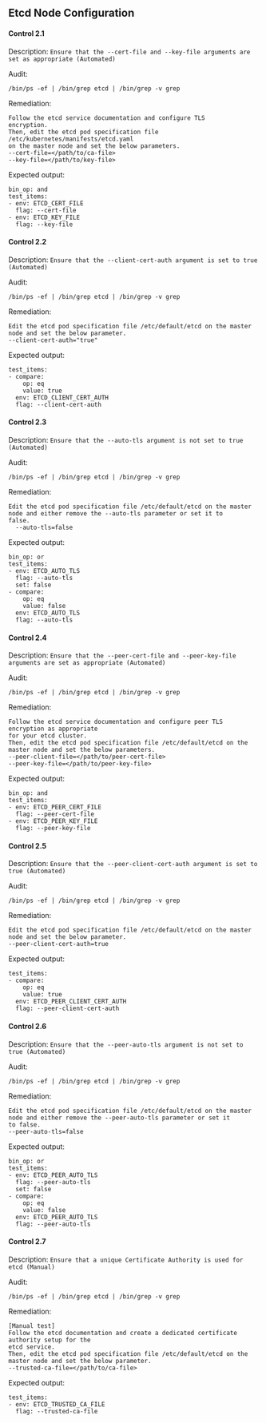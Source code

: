 ## Etcd Node Configuration

#### Control 2.1

Description: `Ensure that the --cert-file and --key-file arguments are set as
appropriate (Automated)`

Audit:

```
/bin/ps -ef | /bin/grep etcd | /bin/grep -v grep
```

Remediation:

```
Follow the etcd service documentation and configure TLS
encryption.
Then, edit the etcd pod specification file
/etc/kubernetes/manifests/etcd.yaml
on the master node and set the below parameters.
--cert-file=</path/to/ca-file>
--key-file=</path/to/key-file>
```

Expected output:

```
bin_op: and
test_items:
- env: ETCD_CERT_FILE
  flag: --cert-file
- env: ETCD_KEY_FILE
  flag: --key-file
```

#### Control 2.2

Description: `Ensure that the --client-cert-auth argument is set to true
(Automated)`

Audit:

```
/bin/ps -ef | /bin/grep etcd | /bin/grep -v grep
```

Remediation:

```
Edit the etcd pod specification file /etc/default/etcd on the master
node and set the below parameter.
--client-cert-auth="true"
```

Expected output:

```
test_items:
- compare:
    op: eq
    value: true
  env: ETCD_CLIENT_CERT_AUTH
  flag: --client-cert-auth
```

#### Control 2.3

Description: `Ensure that the --auto-tls argument is not set to true
(Automated)`

Audit:

```
/bin/ps -ef | /bin/grep etcd | /bin/grep -v grep
```

Remediation:

```
Edit the etcd pod specification file /etc/default/etcd on the master
node and either remove the --auto-tls parameter or set it to
false.
  --auto-tls=false
```

Expected output:

```
bin_op: or
test_items:
- env: ETCD_AUTO_TLS
  flag: --auto-tls
  set: false
- compare:
    op: eq
    value: false
  env: ETCD_AUTO_TLS
  flag: --auto-tls
```

#### Control 2.4

Description: `Ensure that the --peer-cert-file and --peer-key-file arguments
are set as appropriate (Automated)`

Audit:

```
/bin/ps -ef | /bin/grep etcd | /bin/grep -v grep
```

Remediation:

```
Follow the etcd service documentation and configure peer TLS
encryption as appropriate
for your etcd cluster.
Then, edit the etcd pod specification file /etc/default/etcd on the
master node and set the below parameters.
--peer-client-file=</path/to/peer-cert-file>
--peer-key-file=</path/to/peer-key-file>
```

Expected output:

```
bin_op: and
test_items:
- env: ETCD_PEER_CERT_FILE
  flag: --peer-cert-file
- env: ETCD_PEER_KEY_FILE
  flag: --peer-key-file
```

#### Control 2.5

Description: `Ensure that the --peer-client-cert-auth argument is set to true
(Automated)`

Audit:

```
/bin/ps -ef | /bin/grep etcd | /bin/grep -v grep
```

Remediation:

```
Edit the etcd pod specification file /etc/default/etcd on the master
node and set the below parameter.
--peer-client-cert-auth=true
```

Expected output:

```
test_items:
- compare:
    op: eq
    value: true
  env: ETCD_PEER_CLIENT_CERT_AUTH
  flag: --peer-client-cert-auth
```

#### Control 2.6

Description: `Ensure that the --peer-auto-tls argument is not set to true
(Automated)`

Audit:

```
/bin/ps -ef | /bin/grep etcd | /bin/grep -v grep
```

Remediation:

```
Edit the etcd pod specification file /etc/default/etcd on the master
node and either remove the --peer-auto-tls parameter or set it
to false.
--peer-auto-tls=false
```

Expected output:

```
bin_op: or
test_items:
- env: ETCD_PEER_AUTO_TLS
  flag: --peer-auto-tls
  set: false
- compare:
    op: eq
    value: false
  env: ETCD_PEER_AUTO_TLS
  flag: --peer-auto-tls
```

#### Control 2.7

Description: `Ensure that a unique Certificate Authority is used for etcd
(Manual)`

Audit:

```
/bin/ps -ef | /bin/grep etcd | /bin/grep -v grep
```

Remediation:

```
[Manual test]
Follow the etcd documentation and create a dedicated certificate
authority setup for the
etcd service.
Then, edit the etcd pod specification file /etc/default/etcd on the
master node and set the below parameter.
--trusted-ca-file=</path/to/ca-file>
```

Expected output:

```
test_items:
- env: ETCD_TRUSTED_CA_FILE
  flag: --trusted-ca-file
```

